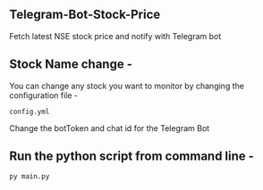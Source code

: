 ## Telegram-Bot-Stock-Price

Fetch latest NSE stock price and notify with Telegram bot 

## Stock Name change -

You can change any stock you want to monitor by changing the configuration file -

```
config.yml
```

Change the botToken and chat id for the Telegram Bot


## Run the python script from command line - 

```
py main.py
```
